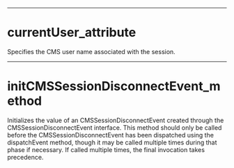 

---

# currentUser_attribute

Specifies the CMS user name associated with the session.



---

# initCMSSessionDisconnectEvent_method

Initializes the value of an CMSSessionDisconnectEvent created through the CMSSessionDisconnectEvent interface. This method should only be called before the CMSSessionDisconnectEvent has been dispatched using the dispatchEvent method, though it may be called multiple times during that phase if necessary. If called multiple times, the final invocation takes precedence.